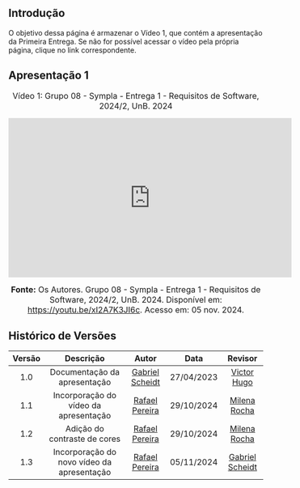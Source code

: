 ## Introdução

O objetivo dessa página é armazenar o Vídeo 1, que contém a apresentação da Primeira Entrega. Se não for possível acessar o vídeo pela própria página, clique no link correspondente.

## Apresentação 1
<div style="text-align: center">

<font size="3"><p style="text-align: center">Vídeo 1: Grupo 08 - Sympla - Entrega 1 - Requisitos de Software, 2024/2, UnB. 2024</p></font>


<iframe width="560" height="315" src="https://www.youtube.com/embed/xI2A7K3JI6c?si=LRzlsNRAumMp9l44" title="YouTube video player" frameborder="0" allow="accelerometer; autoplay; clipboard-write; encrypted-media; gyroscope; picture-in-picture; web-share" referrerpolicy="strict-origin-when-cross-origin" allowfullscreen></iframe>

<font size="3"><p style="text-align: center"><b>Fonte:</b> Os Autores. Grupo 08 - Sympla - Entrega 1 - Requisitos de Software, 2024/2, UnB. 2024. Disponível em: <a href="https://youtu.be/xI2A7K3JI6c">https://youtu.be/xI2A7K3JI6c</a>. Acesso em: 05 nov. 2024.</p></font>
</div>

## Histórico de Versões

| Versão |          Descrição              |     Autor      |      Data      |   Revisor     | 
|:------:|:-------------------------------:|:--------------:|:--------------:|:-------------:|
1.0 |  Documentação da apresentação | [Gabriel Scheidt](https://github.com/Gxaite)| 27/04/2023 | [Victor Hugo](https://github.com/VHbernardes)
1.1 | Incorporação do vídeo da apresentação | [Rafael Pereira](https://github.com/rafgpereira) | 29/10/2024 | [Milena Rocha](https://github.com/MilenaFRocha)
1.2 | Adição do contraste de cores | [Rafael Pereira](https://github.com/rafgpereira) | 29/10/2024 | [Milena Rocha](https://github.com/MilenaFRocha)
1.3 | Incorporação do novo vídeo da apresentação | [Rafael Pereira](https://github.com/rafgpereira) | 05/11/2024 | [Gabriel Scheidt](https://github.com/Gxaite)